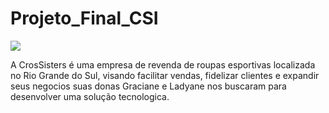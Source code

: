 # Projeto_Final_CSI

<section>
  <div class="container-fluid text-right">
    <div class="row py-5 mt-5 align-items-center">
      <img src="https://github.com/EduardoMouraLeonardi/Projeto_Final_CSI/blob/a524726a7739057b7275095902333a4c66c496c4/Documenta%C3%A7%C3%A3o%20do%20Projeto/Logo%20CrosSisters.jpeg" style=>
    
A CrosSisters é uma empresa de revenda de roupas esportivas localizada no Rio Grande do Sul, visando facilitar vendas, fidelizar clientes e expandir seus negocios suas donas Graciane e Ladyane nos buscaram para desenvolver uma solução tecnologica.</p>
</div>
</section>
